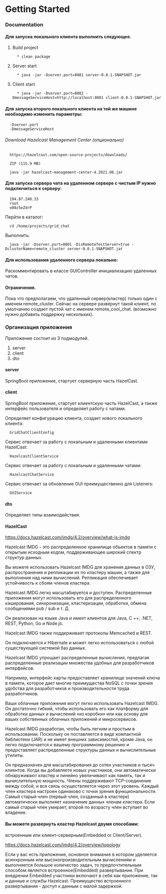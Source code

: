 # Getting Started

### Documentation

#### Для запуска локального клиента выполнить следующее.
1) Build project

         * clean package
   
2) Server start

         * java -jar -Dserver.port=8081 server-0.0.1-SNAPSHOT.jar
   
3) Client start
   
         * java -jar -Dserver.port=8082 -DmessageServiceHost=http://localhost:8081 client-0.0.1-SNAPSHOT.jar 

#### Для запуска второго локального клиента на той же машине необходимо изменить параметры:
   
      -Dserver.port 
      -DmessageServiceHost

###### Download Hazelcast Management Center (опционально)
      https://hazelcast.com/open-source-projects/downloads/
   
      ZIP (115.9 MB)

      java -jar hazelcast-management-center-4.2021.06.jar


#### Для запуска сервера чата на удаленном сервере с чистым IP нужно подключиться к серверу:
      194.87.248.33
      root
      o08z5eZdrP
   
   Перйти в каталог:

      cd /home/projects/grid_chat
   
   Выполнить:

      java -jar -Dserver.port=8081 -DisRemoteTestServer=true -DclusterName=remote_cluster server-0.0.1-SNAPSHOT.jar

#### Для использования удаленного сервера локально:
   Раскомментировать в классе GUIController инициализацию удаленных чатов.


#### Ограничения.
   Пока что предполагаем, что удаленный сервер(кластер) только один с именем remote_cluster. 
   Сейчас на сервере развернут такой клиент, по умолчанию создает пустой чат с именем remote_cool_chat.
   (возможно нужно добавить поддержку нескольких).


### Организация приложения
Приложение состоит из 3 подмодулей.
1. server
2. client
3. dto

#### server
SpringBoot приложение, стартует серверную часть HazelCast.

#### client 
SpringBoot приложение, стартует клиентскую часть HazelCast, а также интерфейс пользователя и определяет
работу с чатами.

Определяет конфигурацию клиента, создает нового локального клиента:

      GridChatClientConfig 

Сервис отвечает за работу с локальным и удаленными клиентами HazelCast:
 
      HazelcastClientService

Сервис отвечает за работу с локальным и удаленными чатами:
 
      HazelcastChatService

Сервис отвечает за обновление GUI преимущественно для Listeners:
 
      GUIService

#### dto
Определяет типы взаимодействия.



#### HazelCast
https://docs.hazelcast.com/imdg/4.2/overview/what-is-imdg

   Hazelcast IMDG - это распределенное хранилище объектов в памяти с открытым исходным кодом, 
поддерживающее широкий спектр структур данных.

   Вы можете использовать Hazelcast IMDG для хранения данных в ОЗУ, распространения
и репликации их по кластеру машин, а также для выполнения над ними вычислений. 
Репликация обеспечивает устойчивость к сбоям членов кластера.

   Hazelcast IMDG легко масштабируется и доступен. Распределенные приложения могут использовать 
его для распределенного кэширования, синхронизации, кластеризации, обработки, обмена сообщениями 
pub / sub и т. Д.

   Он реализован на языке Java и имеет клиентов для Java, C ++, .NET, REST, Python, Go и Node.js. 

   Hazelcast IMDG также поддерживает протоколы Memcached и REST. 

   Он подключается к Hibernate и может легко использоваться с любой существующей системой баз данных.

   Hazelcast IMDG упрощает распределенные вычисления, предлагая распределенные реализации множества
удобных для разработчиков интерфейсов. 

   Например, интерфейс карты предоставляет хранилище значений ключа в памяти, которое дает 
многие преимущества NoSQL с точки зрения удобства для разработчиков и производительности 
труда разработчиков.

   Ваши облачные приложения могут легко использовать Hazelcast IMDG. Он достаточно гибкий, 
чтобы использовать его как платформу для обработки данных и вычислений «из коробки» или как 
основу для ваших собственных облачных приложений и микросервисов.

   Hazelcast IMDG разработан, чтобы быть легким и простым в использовании. Поскольку он 
поставляется в виде компактной библиотеки (JAR) и не имеет внешних зависимостей, кроме Java, 
он легко подключается к вашему программному решению и предоставляет распределенные структуры
данных и вычислительные утилиты.

   Он предназначен для масштабирования до сотен участников и тысяч клиентов. Когда вы добавляете 
новых участников, они автоматически обнаруживают кластер и линейно увеличивают как память,
так и вычислительную мощность. Члены поддерживают TCP-соединение между собой, и вся связь 
осуществляется через этот уровень. Каждый член кластера настроен одинаково с точки зрения 
функциональности. Самый старый член (первый член, созданный в кластере) автоматически выполняет
назначение данных членам кластера. Если самый старый член умирает, второй по возрасту член 
вступает во владение.


#### Вы можете развернуть кластер Hazelcast двумя способами:
встроенным или клиент-серверным(Embedded or Client/Server).

https://docs.hazelcast.com/imdg/4.2/overview/topology

Если у вас есть приложение, основное внимание в котором уделяется асинхронным или 
высокопроизводительным вычислениям и выполняется большое количество задач, то предпочтительным 
способом является встроенное(Embedded) развертывание. При внедрении Embedded участники включают 
в себя как приложение, так и данные и службы Hazelcast. Преимущество встроенного развертывания -
доступ к данным с малой задержкой.